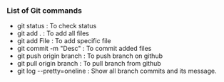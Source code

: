 ### List of Git commands

* git status : To check status
* git add . : To add all files
* git add File : To add specific file
* git commit -m "Desc" : To commit added files
* git push origin branch : To push branch on github
* git pull origin branch : To pull branch from github
* git log --pretty=oneline : Show all branch commits and its message.
